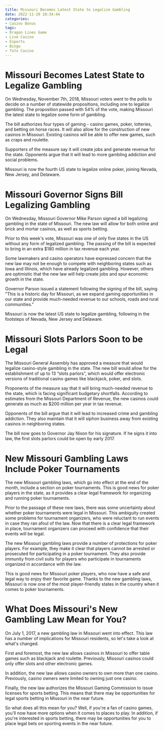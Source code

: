 ```yaml
---
title: Missouri Becomes Latest State to Legalize Gambling
date: 2022-11-20 10:34:44
categories:
- Casino Bonus
tags:
- Dragon Lines Game
- Live Casino
- Esports
- Bingo
- Toto Casino
---
```



#  Missouri Becomes Latest State to Legalize Gambling

On Wednesday, November 7th, 2018, Missouri voters went to the polls to decide on a number of statewide propositions, including one to legalize gambling. The proposition passed with 54% of the vote, making Missouri the latest state to legalize some form of gambling.

The bill authorizes four types of gaming - casino games, poker, lotteries, and betting on horse races. It will also allow for the construction of new casinos in Missouri. Existing casinos will be able to offer new games, such as craps and roulette.

Supporters of the measure say it will create jobs and generate revenue for the state. Opponents argue that it will lead to more gambling addiction and social problems.

Missouri is now the fourth US state to legalize online poker, joining Nevada, New Jersey, and Delaware.

#  Missouri Governor Signs Bill Legalizing Gambling

On Wednesday, Missouri Governor Mike Parson signed a bill legalizing gambling in the state of Missouri. The new law will allow for both online and brick and mortar casinos, as well as sports betting.

Prior to this week's vote, Missouri was one of only five states in the US without any form of legalized gambling. The passing of the bill is expected to bring in an extra $180 million in tax revenue each year.

Some lawmakers and casino operators have expressed concern that the new law may not be enough to compete with neighboring states such as Iowa and Illinois, which have already legalized gambling. However, others are optimistic that the new law will help create jobs and spur economic growth in the state.

Governor Parson issued a statement following the signing of the bill, saying "This is a historic day for Missouri, as we expand gaming opportunities in our state and provide much-needed revenue to our schools, roads and rural communities."

Missouri is now the latest US state to legalize gambling, following in the footsteps of Nevada, New Jersey and Delaware.

#  Missouri Slots Parlors Soon to be Legal

The Missouri General Assembly has approved a measure that would legalize casino-style gambling in the state. The new bill would allow for the establishment of up to 13 “slots parlors”, which would offer electronic versions of traditional casino games like blackjack, poker, and slots.

Proponents of the measure say that it will bring much-needed revenue to the state, which is facing significant budgetary shortfalls. According to estimates from the Missouri Department of Revenue, the new casinos could generate as much as $200 million per year in tax revenue.

Opponents of the bill argue that it will lead to increased crime and gambling addiction. They also maintain that it will siphon business away from existing casinos in neighboring states.

The bill now goes to Governor Jay Nixon for his signature. If he signs it into law, the first slots parlors could be open by early 2017.

#  New Missouri Gambling Laws Include Poker Tournaments

The new Missouri gambling laws, which go into effect at the end of the month, include a section on poker tournaments. This is good news for poker players in the state, as it provides a clear legal framework for organizing and running poker tournaments.

Prior to the passage of these new laws, there was some uncertainty about whether poker tournaments were legal in Missouri. This ambiguity created some problems for tournament organizers, who were reluctant to run events in case they ran afoul of the law. Now that there is a clear legal framework in place, tournament organizers can proceed with confidence that their events will be legal.

The new Missouri gambling laws provide a number of protections for poker players. For example, they make it clear that players cannot be arrested or prosecuted for participating in a poker tournament. They also provide immunity from civil suits for players who participate in tournaments organized in accordance with the law.

This is good news for Missouri poker players, who now have a safe and legal way to enjoy their favorite game. Thanks to the new gambling laws, Missouri is now one of the most player-friendly states in the country when it comes to poker tournaments.

#  What Does Missouri's New Gambling Law Mean for You?

On July 1, 2017, a new gambling law in Missouri went into effect. This law has a number of implications for Missouri residents, so let's take a look at what's changed.

First and foremost, the new law allows casinos in Missouri to offer table games such as blackjack and roulette. Previously, Missouri casinos could only offer slots and other electronic games.

In addition, the new law allows casino owners to own more than one casino. Previously, casino owners were limited to owning just one casino.

Finally, the new law authorizes the Missouri Gaming Commission to issue licenses for sports betting. This means that there may be opportunities for legal sports betting in Missouri in the near future.

So what does all this mean for you? Well, if you're a fan of casino games, you'll now have more options when it comes to places to play. In addition, if you're interested in sports betting, there may be opportunities for you to place legal bets on sporting events in the near future.